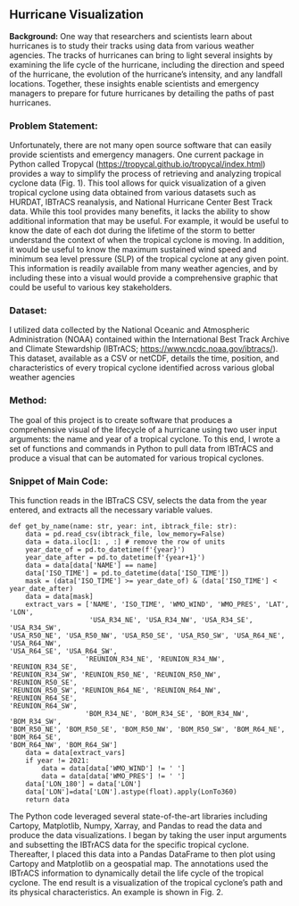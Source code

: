 ## Hurricane Visualization 

**Background:**
One way that researchers and scientists learn about hurricanes is to study their tracks using data from various weather agencies. The tracks of hurricanes can bring to light several insights by examining the life cycle of the hurricane, including the direction and speed of the hurricane, the evolution of the hurricane’s intensity, and any landfall locations. Together, these insights enable scientists and emergency managers to prepare for future hurricanes by detailing the paths of past hurricanes.


### Problem Statement: 
Unfortunately, there are not many open source software that can easily provide scientists and emergency managers. One current package in Python called Tropycal (https://tropycal.github.io/tropycal/index.html) provides a way to simplify the process of retrieving and analyzing tropical cyclone data (Fig. 1). This tool allows for quick visualization of a given tropical cyclone using data obtained from various datasets such as HURDAT, IBTrACS reanalysis, and National Hurricane Center Best Track data.
While this tool provides many benefits, it lacks the ability to show additional information that may be useful. For example, it would be useful to know the date of each dot during the lifetime of the storm to better understand the context of when the tropical cyclone is moving. In addition, it would be useful to know the maximum sustained wind speed and minimum sea level pressure (SLP) of the tropical cyclone at any given point. This information is readily available from many weather agencies, and by including these into a visual would provide a comprehensive graphic that could be useful to various key stakeholders.

### Dataset: 
I utilized data collected by the National Oceanic and Atmospheric Administration (NOAA) contained within the International Best Track Archive and Climate Stewardship (IBTrACS; https://www.ncdc.noaa.gov/ibtracs/). This dataset, available as a CSV or netCDF, details the time, position, and characteristics of every tropical cyclone identified across various global weather agencies

### Method:
The goal of this project is to create software that produces a comprehensive visual of the lifecycle of a hurricane using two user input arguments: the name and year of a tropical cyclone. To this end, I wrote a set of functions and commands in Python to pull data from IBTrACS and produce a visual that can be automated for various tropical cyclones.

### Snippet of Main Code: 
This function reads in the IBTraCS CSV, selects the data from the year entered, and extracts all the necessary variable values.
```
def get_by_name(name: str, year: int, ibtrack_file: str):
    data = pd.read_csv(ibtrack_file, low_memory=False)
    data = data.iloc[1: , :] # remove the row of units
    year_date_of = pd.to_datetime(f'{year}')
    year_date_after = pd.to_datetime(f'{year+1}')
    data = data[data['NAME'] == name]
    data['ISO_TIME'] = pd.to_datetime(data['ISO_TIME'])
    mask = (data['ISO_TIME'] >= year_date_of) & (data['ISO_TIME'] <
year_date_after)
    data = data[mask]
    extract_vars = ['NAME', 'ISO_TIME', 'WMO_WIND', 'WMO_PRES', 'LAT', 'LON',
                    'USA_R34_NE', 'USA_R34_NW', 'USA_R34_SE', 'USA_R34_SW',
'USA_R50_NE', 'USA_R50_NW', 'USA_R50_SE', 'USA_R50_SW', 'USA_R64_NE', 'USA_R64_NW',
'USA_R64_SE', 'USA_R64_SW',
                   'REUNION_R34_NE', 'REUNION_R34_NW', 'REUNION_R34_SE',
'REUNION_R34_SW', 'REUNION_R50_NE', 'REUNION_R50_NW', 'REUNION_R50_SE',
'REUNION_R50_SW', 'REUNION_R64_NE', 'REUNION_R64_NW', 'REUNION_R64_SE',
'REUNION_R64_SW',
                   'BOM_R34_NE', 'BOM_R34_SE', 'BOM_R34_NW', 'BOM_R34_SW',
'BOM_R50_NE', 'BOM_R50_SE', 'BOM_R50_NW', 'BOM_R50_SW', 'BOM_R64_NE', 'BOM_R64_SE',
'BOM_R64_NW', 'BOM_R64_SW']
    data = data[extract_vars]
    if year != 2021:
        data = data[data['WMO_WIND'] != ' ']
        data = data[data['WMO_PRES'] != ' ']
    data['LON_180'] = data['LON']
    data['LON']=data['LON'].astype(float).apply(LonTo360)
    return data
```

The Python code leveraged several state-of-the-art libraries including Cartopy, Matplotlib, Numpy, Xarray, and Pandas to read the data and produce the data visualizations. I began by taking the user input arguments and subsetting the IBTrACS data for the specific tropical cyclone. Thereafter, I placed this data into a Pandas DataFrame to then plot using Cartopy and Matplotlib on a geospatial map. The annotations used the IBTrACS information to dynamically detail the life cycle of the tropical cyclone. The end result is a visualization of the tropical cyclone’s path and its physical characteristics. An example is shown in Fig. 2.

